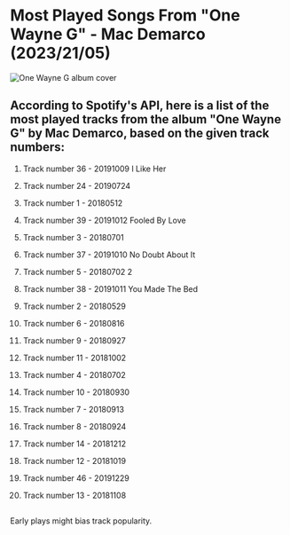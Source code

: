 
  

# Most Played Songs From "One Wayne G" - Mac Demarco (2023/21/05)

![One Wayne G album cover](https://i.imgur.com/CI3De7m.jpg)

## According to Spotify's API, here is a list of the most played tracks from the album "One Wayne G" by Mac Demarco, based on the given track numbers:


01. Track number 36 - 20191009 I Like Her

02. Track number 24 - 20190724

03. Track number 1 - 20180512

04. Track number 39 - 20191012 Fooled By Love

05. Track number 3 - 20180701

06. Track number 37 - 20191010 No Doubt About It

07. Track number 5 - 20180702 2

08. Track number 38 - 20191011 You Made The Bed

09. Track number 2 - 20180529

10. Track number 6 - 20180816

11. Track number 9 - 20180927

12. Track number 11 - 20181002

13. Track number 4 - 20180702

14. Track number 10 - 20180930

15. Track number 7 - 20180913

16. Track number 8 - 20180924

17. Track number 14 - 20181212

18. Track number 12 - 20181019

19. Track number 46 - 20191229

20. Track number 13 - 20181108

  

##

Early plays might bias track popularity.